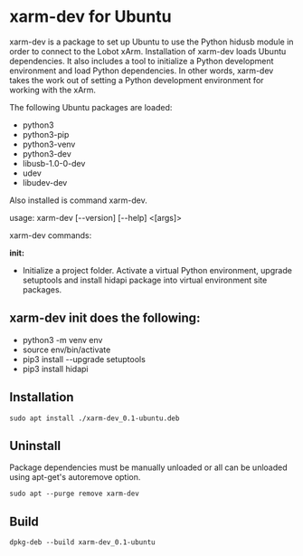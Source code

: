 # xarm-dev for Ubuntu

xarm-dev is a package to set up Ubuntu to use the Python hidusb module in order to connect to the Lobot xArm. 
Installation of xarm-dev loads Ubuntu dependencies. It also includes a tool to initialize a Python development
environment and load Python dependencies. In other words, xarm-dev takes the work out of setting a Python development
environment for working with the xArm.

The following Ubuntu packages are loaded:

* python3
* python3-pip
* python3-venv
* python3-dev
* libusb-1.0-0-dev
* udev
* libudev-dev

Also installed is command xarm-dev.

usage: xarm-dev [--version] [--help] <command> <[args]>

xarm-dev commands:

**init:**

* Initialize a project folder. Activate a virtual Python environment, upgrade setuptools and install hidapi package into virtual environment site packages.

## xarm-dev init does the following:

* python3 -m venv env
* source env/bin/activate
* pip3 install --upgrade setuptools
* pip3 install hidapi

## Installation

    sudo apt install ./xarm-dev_0.1-ubuntu.deb

## Uninstall

Package dependencies must be manually unloaded or all can be unloaded using apt-get's autoremove option.

    sudo apt --purge remove xarm-dev

## Build

    dpkg-deb --build xarm-dev_0.1-ubuntu
